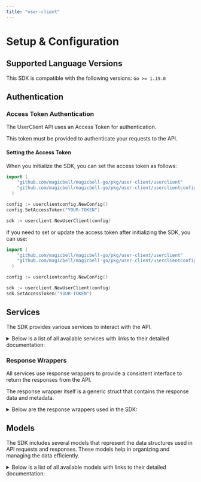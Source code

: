 ```yaml
---
title: "user-client"
---
```


# Setup & Configuration

## Supported Language Versions

This SDK is compatible with the following versions: `Go >= 1.19.0`

## Authentication

### Access Token Authentication

The UserClient API uses an Access Token for authentication.

This token must be provided to authenticate your requests to the API.

#### Setting the Access Token

When you initialize the SDK, you can set the access token as follows:

```go
import (
    "github.com/magicbell/magicbell-go/pkg/user-client/userclient"
    "github.com/magicbell/magicbell-go/pkg/user-client/userclientconfig"
  )

config := userclientconfig.NewConfig()
config.SetAccessToken("YOUR-TOKEN")

sdk := userclient.NewUserClient(config)
```

If you need to set or update the access token after initializing the SDK, you can use:

```go
import (
    "github.com/magicbell/magicbell-go/pkg/user-client/userclient"
    "github.com/magicbell/magicbell-go/pkg/user-client/userclientconfig"
  )

config := userclientconfig.NewConfig()

sdk := userclient.NewUserClient(config)
sdk.SetAccessToken("YOUR-TOKEN")
```

## Services

The SDK provides various services to interact with the API.

<details> 
<summary>Below is a list of all available services with links to their detailed documentation:</summary>

| Name                                                                    |
| :---------------------------------------------------------------------- |
| [ChannelsService](services/channels_service.md)           |
| [IntegrationsService](services/integrations_service.md)   |
| [NotificationsService](services/notifications_service.md) |

</details>

### Response Wrappers

All services use response wrappers to provide a consistent interface to return the responses from the API.

The response wrapper itself is a generic struct that contains the response data and metadata.

<details>
<summary>Below are the response wrappers used in the SDK:</summary>

#### `UserClientResponse[T]`

This response wrapper is used to return the response data from the API. It contains the following fields:

| Name     | Type                         | Description                                 |
| :------- | :--------------------------- | :------------------------------------------ |
| Data     | `T`                          | The body of the API response                |
| Metadata | `UserClientResponseMetadata` | Status code and headers returned by the API |

#### `UserClientError`

This response wrapper is used to return an error. It contains the following fields:

| Name     | Type                         | Description                                 |
| :------- | :--------------------------- | :------------------------------------------ |
| Err      | `error`                      | The error that occurred                     |
| Body     | `T`                          | The body of the API response                |
| Metadata | `UserClientResponseMetadata` | Status code and headers returned by the API |

#### `UserClientResponseMetadata`

This struct is shared by both response wrappers and contains the following fields:

| Name       | Type                | Description                                      |
| :--------- | :------------------ | :----------------------------------------------- |
| Headers    | `map[string]string` | A map containing the headers returned by the API |
| StatusCode | `int`               | The status code returned by the API              |

</details>

## Models

The SDK includes several models that represent the data structures used in API requests and responses. These models help in organizing and managing the data efficiently.

<details> 
<summary>Below is a list of all available models with links to their detailed documentation:</summary>

| Name                                                                                             | Description |
| :----------------------------------------------------------------------------------------------- | :---------- |
| [InboxTokenResponseCollection](models/inbox_token_response_collection.md)          |             |
| [InboxToken](models/inbox_token.md)                                                |             |
| [InboxTokenResponse](models/inbox_token_response.md)                               |             |
| [DiscardResult](models/discard_result.md)                                          |             |
| [ApnsTokenCollection](models/apns_token_collection.md)                             |             |
| [ApnsTokenPayload](models/apns_token_payload.md)                                   |             |
| [ApnsToken](models/apns_token.md)                                                  |             |
| [ExpoTokenCollection](models/expo_token_collection.md)                             |             |
| [ExpoTokenPayload](models/expo_token_payload.md)                                   |             |
| [ExpoToken](models/expo_token.md)                                                  |             |
| [FcmTokenCollection](models/fcm_token_collection.md)                               |             |
| [FcmTokenPayload](models/fcm_token_payload.md)                                     |             |
| [FcmToken](models/fcm_token.md)                                                    |             |
| [SlackTokenCollection](models/slack_token_collection.md)                           |             |
| [SlackTokenPayload](models/slack_token_payload.md)                                 |             |
| [SlackToken](models/slack_token.md)                                                |             |
| [TeamsTokenCollection](models/teams_token_collection.md)                           |             |
| [TeamsTokenPayload](models/teams_token_payload.md)                                 |             |
| [TeamsToken](models/teams_token.md)                                                |             |
| [WebPushTokenCollection](models/web_push_token_collection.md)                      |             |
| [WebPushTokenPayload](models/web_push_token_payload.md)                            |             |
| [WebPushToken](models/web_push_token.md)                                           |             |
| [InboxConfigPayload](models/inbox_config_payload.md)                               |             |
| [SlackInstallation](models/slack_installation.md)                                  |             |
| [SlackFinishInstallResponse](models/slack_finish_install_response.md)              |             |
| [SlackStartInstall](models/slack_start_install.md)                                 |             |
| [SlackStartInstallResponseContent](models/slack_start_install_response_content.md) |             |
| [TemplatesInstallation](models/templates_installation.md)                          |             |
| [WebPushStartInstallationResponse](models/web_push_start_installation_response.md) |             |
| [NotificationCollection](models/notification_collection.md)                        |             |
| [Links](models/links.md)                                                           |             |
| [Notification](models/notification.md)                                             |             |

</details>
